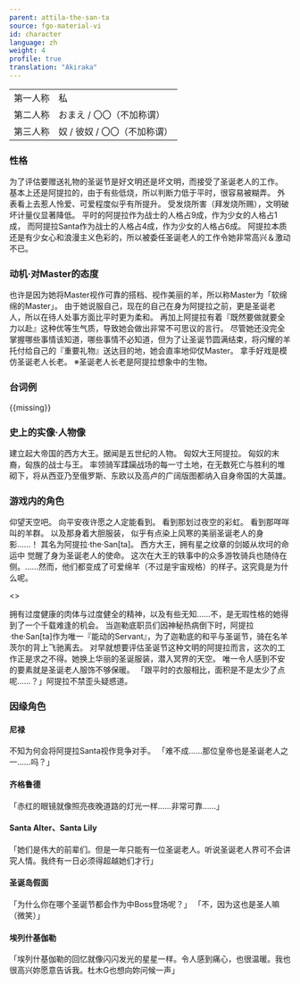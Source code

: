 ```yaml
---
parent: attila-the-san-ta
source: fgo-material-vi
id: character
language: zh
weight: 4
profile: true
translation: "Akiraka"
---
```


<table>
  <tr><td>第一人称</td><td>私</td></tr>
  <tr><td>第二人称</td><td>おまえ / 〇〇（不加称谓）</td></tr>
  <tr><td>第三人称</td><td>奴 / 彼奴 / 〇〇（不加称谓）</td></tr>
</table>

### 性格

为了评估要赠送礼物的圣诞节是好文明还是坏文明，而接受了圣诞老人的工作。
基本上还是阿提拉的，由于有些低烧，所以判断力低于平时，很容易被糊弄。
外表看上去惹人怜爱、可爱程度似乎有所提升。
受发烧所害（拜发烧所赐），文明破坏计量仪显著降低。
平时的阿提拉作为战士的人格占9成，作为少女的人格占1成，
而阿提拉Santa作为战士的人格占4成，作为少女的人格占6成。
阿提拉本质还是有少女心和浪漫主义色彩的，所以被委任圣诞老人的工作令她非常高兴＆激动不已。

### 动机·对Master的态度

也许是因为她将Master视作可靠的搭档、视作美丽的羊，所以称Master为「软绵绵的Master」。
由于她说服自己，现在的自己在身为阿提拉之前，更是圣诞老人，所以在待人处事方面比平时更为柔和。
再加上阿提拉有着『既然要做就要全力以赴』这种优等生气质，导致她会做出非常不可思议的言行。
尽管她还没完全掌握哪些事情该知道，哪些事情不必知道，但为了让圣诞节圆满结束，将闪耀的羊托付给自己的『重要礼物』送达目的地，她会直率地仰仗Master。
拿手好戏是模仿圣诞老人长老。
※圣诞老人长老是阿提拉想象中的生物。

### 台词例

{{missing}}

### 史上的实像·人物像

建立起大帝国的西方大王。据闻是五世纪的人物。
匈奴大王阿提拉。
匈奴的末裔，匈族的战士与王。
率领骑军蹂躏战场的每一寸土地，在无数死亡与胜利的堆砌下，将从西亚乃至俄罗斯、东欧以及高卢的广阔版图都纳入自身帝国的大英雄。

### 游戏内的角色

仰望天空吧。
向平安夜许愿之人定能看到。
看到那划过夜空的彩虹。
看到那咩咩叫的羊群。
以及那身着大胆服装，
似乎有点染上风寒的美丽圣诞老人的身影……！
其名为阿提拉·the·San[ta]。
西方大王，拥有星之纹章的剑姬从坎坷的命运中
觉醒了身为圣诞老人的使命。
这次在大王的轶事中的众多游牧骑兵也随侍在侧。……然而，他们都变成了可爱绵羊（不过是宇宙规格）的样子。这究竟是为什么呢。

<>

拥有过度健康的肉体与过度健全的精神，以及有些无知……不，是无瑕性格的她得到了一个千载难逢的机会。
当迦勒底职员们因神秘热病倒下时，阿提拉·the·San[ta]作为唯一『能动的Servant』，为了迦勒底的和平与圣诞节，骑在名羊茨尔的背上飞驰离去。
对早就想要评估圣诞节这种文明的阿提拉而言，这次的工作正是求之不得。她换上华丽的圣诞服装，潜入冥界的天空。
唯一令人感到不安的要素就是圣诞老人服饰不够保暖。
「跟平时的衣服相比，面积是不是太少了点呢……？」阿提拉不禁歪头疑惑道。

### 因缘角色

#### 尼禄

不知为何会将阿提拉Santa视作竞争对手。
「难不成……那位皇帝也是圣诞老人之一……吗？」

#### 齐格鲁德

「赤红的眼镜就像照亮夜晚道路的灯光一样……非常可靠……」

#### Santa Alter、Santa Lily

「她们是伟大的前辈们。但是一年只能有一位圣诞老人。听说圣诞老人界可不会讲究人情。我终有一日必须得超越她们才行」

#### 圣诞岛假面

「为什么你在哪个圣诞节都会作为中Boss登场呢？」
「不，因为这也是圣人嘛（微笑）」

#### 埃列什基伽勒

「埃列什基伽勒的回忆就像闪闪发光的星星一样。令人感到痛心，也很温暖。我也很高兴妳愿意告诉我。杜木G也想向妳问候一声」
